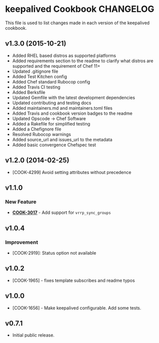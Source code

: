 keepalived Cookbook CHANGELOG
=============================
This file is used to list changes made in each version of the keepalived cookbook.

v1.3.0 (2015-10-21)
-------------------
* Added RHEL based distros as supported platforms
* Added requirements section to the readme to clarify what distros are supported and the requirement of Chef 11+
* Updated .gitignore file
* Added Test Kitchen config
* Added Chef standard Rubocop config
* Added Travis CI testing
* Added Berksfile
* Updated Gemfile with the latest development dependencies
* Updated contributing and testing docs
* Added maintainers.md and maintainers.toml files
* Added Travis and cookbook version badges to the readme
* Updated Opscode -> Chef Software
* Added a Rakefile for simplified testing
* Added a Chefignore file
* Resolved Rubocop warnings
* Added source_url and issues_url to the metadata
* Added basic convergence Chefspec test

v1.2.0 (2014-02-25)
-------------------
- [COOK-4299] Avoid setting attributes without precedence

v1.1.0
------
### New Feature
- **[COOK-3017](https://tickets.chef.io/browse/COOK-3017)** - Add support for `vrrp_sync_groups`

v1.0.4
------
### Improvement
- [COOK-2919]: Status option not available

v1.0.2
------
- [COOK-1965] - fixes template subscribes and readme typos

v1.0.0
------
- [COOK-1656] - Make keepalived configurable. Add some tests.

v0.7.1
------
- Initial public release.
